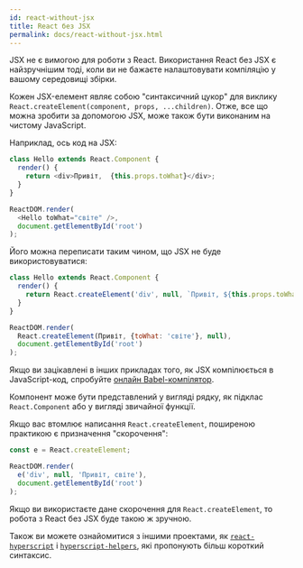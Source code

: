 ```yaml
---
id: react-without-jsx
title: React без JSX
permalink: docs/react-without-jsx.html
---
```


JSX не є вимогою для роботи з React. Використання React без JSX є найзручнішим тоді, коли ви не бажаєте налаштовувати компіляцію у вашому середовищі збірки.

Кожен JSX-елемент являє собою "синтаксичний цукор" для виклику `React.createElement(component, props, ...children)`. Отже, все що можна зробити за допомогою JSX, може також бути виконаним на чистому JavaScript.

Наприклад, ось код на JSX:

```js
class Hello extends React.Component {
  render() {
    return <div>Привіт,  {this.props.toWhat}</div>;
  }
}

ReactDOM.render(
  <Hello toWhat="світе" />,
  document.getElementById('root')
);
```

Його можна переписати таким чином, що JSX не буде використовуватися:

```js
class Hello extends React.Component {
  render() {
    return React.createElement('div', null, `Привіт, ${this.props.toWhat}`);
  }
}

ReactDOM.render(
  React.createElement(Привіт, {toWhat: 'світе'}, null),
  document.getElementById('root')
);
```

Якщо ви зацікавлені в інших прикладах того, як JSX компілюється в JavaScript-код, спробуйте [онлайн Babel-компілятор](babel://jsx-simple-example).

Компонент може бути представлений у вигляді рядку, як підклас `React.Component` або у вигляді звичайної функції.

Якщо вас втомлює написання `React.createElement`, поширеною практикою є призначення "скорочення":

```js
const e = React.createElement;

ReactDOM.render(
  e('div', null, 'Привіт, світе'),
  document.getElementById('root')
);
```

Якщо ви використаєте дане скорочення для `React.createElement`, то робота з React без JSX буде такою ж зручною.

Також ви можете ознайомитися з іншими проектами, як [`react-hyperscript`](https://github.com/mlmorg/react-hyperscript) і [`hyperscript-helpers`](https://github.com/ohanhi/hyperscript-helpers), які пропонують більш короткий синтаксис.

